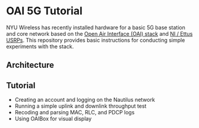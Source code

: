 # OAI 5G Tutorial

NYU Wireless has recently installed hardware for a basic 5G base station and core network based on the [Open Air Interface (OAI) stack](https://gitlab.eurecom.fr/oai/openairinterface5g) and [NI / Ettus USRPs](https://kb.ettus.com/OAI_Reference_Architecture_for_5G_and_6G_Research_with_USRP).  This repository provides basic instructions for conducting simple experiments with the stack.

## Architecture

## Tutorial 
*  Creating an account and logging on the Nautilus network
*  Running a simple uplink and downlink throughput test
*  Recoding and parsing MAC, RLC, and PDCP logs
*  Using OAIBox for visual display
